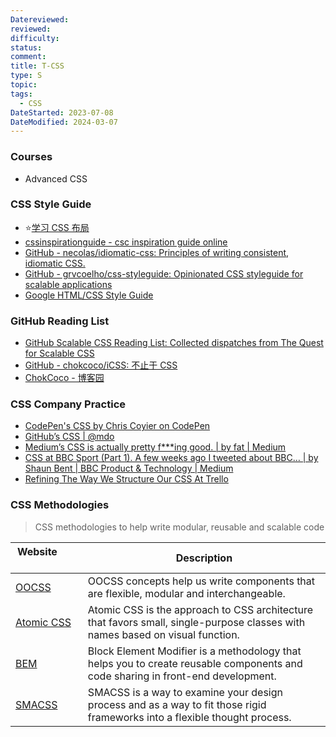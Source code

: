 ```yaml
---
Datereviewed:
reviewed:
difficulty:
status:
comment:
title: T-CSS
type: S
topic:
tags:
  - CSS
DateStarted: 2023-07-08
DateModified: 2024-03-07
---
```


### Courses

- Advanced CSS

### CSS Style Guide

- ⭐[学习 CSS 布局](https://zh.learnlayout.com/)
- [cssinspirationguide - csc inspiration guide online](https://csscoco.com/inspiration/#/./layout/holy-grail-layout.md)
- [GitHub - necolas/idiomatic-css: Principles of writing consistent, idiomatic CSS.](https://github.com/necolas/idiomatic-css)
- [GitHub - grvcoelho/css-styleguide: Opinionated CSS styleguide for scalable applications](https://github.com/grvcoelho/css-styleguide)
- [Google HTML/CSS Style Guide](https://google.github.io/styleguide/htmlcssguide.html)

### GitHub Reading List

- [GitHub Scalable CSS Reading List: Collected dispatches from The Quest for Scalable CSS](https://github.com/davidtheclark/scalable-css-reading-list)
- [GitHub - chokcoco/iCSS: 不止于 CSS](https://github.com/chokcoco/iCSS)
- [ChokCoco - 博客园](https://www.cnblogs.com/coco1s/)

### CSS Company Practice

- [CodePen's CSS by Chris Coyier on CodePen](https://codepen.io/chriscoyier/post/codepens-css)
- [GitHub’s CSS | @mdo](https://markdotto.com/2014/07/23/githubs-css/)
- [Medium’s CSS is actually pretty f\*\*\*ing good. | by fat | Medium](https://medium.com/@fat/mediums-css-is-actually-pretty-fucking-good-b8e2a6c78b06)
- [CSS at BBC Sport (Part 1). A few weeks ago I tweeted about BBC… | by Shaun Bent | BBC Product & Technology | Medium](https://medium.com/bbc-product-technology/css-at-bbc-sport-part-1-bab546184e66)
- [Refining The Way We Structure Our CSS At Trello](https://blog.trello.com/refining-the-way-we-structure-our-css-at-trello)

### CSS Methodologies

> CSS methodologies to help write modular, reusable and scalable code

| Website&nbsp; &nbsp; &nbsp; &nbsp; &nbsp; &nbsp; &nbsp; &nbsp; &nbsp; &nbsp; &nbsp; &nbsp; &nbsp; &nbsp; | Description                                                                                                                     |
| -------------------------------------------------------------------------------------------------------- | ------------------------------------------------------------------------------------------------------------------------------- |
| [OOCSS](http://oocss.org/)                                                                               | OOCSS concepts help us write components that are flexible, modular and interchangeable.                                         |
| [Atomic CSS](https://acss.io/)                                                                           | Atomic CSS is the approach to CSS architecture that favors small, single-purpose classes with names based on visual function.   |
| [BEM](http://getbem.com/)                                                                                | Block Element Modifier is a methodology that helps you to create reusable components and code sharing in front-end development. |
| [SMACSS](http://smacss.com/)                                                                             | SMACSS is a way to examine your design process and as a way to fit those rigid frameworks into a flexible thought process.      |
